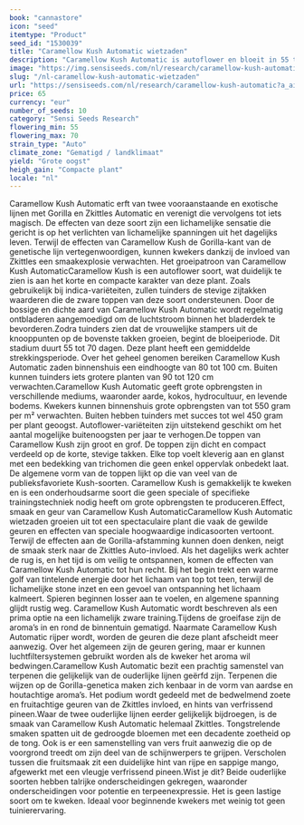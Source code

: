 ```yaml
---
book: "cannastore"
icon: "seed"
itemtype: "Product"
seed_id: "1530039"
title: "Caramellow Kush Automatic wietzaden"
description: "Caramellow Kush Automatic is autoflower en bloeit in 55 tot 70 dagen. Grote, grove, met trichomen bedekte toppen pronken met zoete en fruitige terpenen."
image: "https://img.sensiseeds.com/nl/research/caramellow-kush-automatic-image.png"
slug: "/nl-caramellow-kush-automatic-wietzaden"
url: "https://sensiseeds.com/nl/research/caramellow-kush-automatic?a_aid=cannastore"
price: 65
currency: "eur"
number_of_seeds: 10
category: "Sensi Seeds Research"
flowering_min: 55
flowering_max: 70
strain_type: "Auto"
climate_zone: "Gematigd / landklimaat"
yield: "Grote oogst"
heigh_gain: "Compacte plant"
locale: "nl"
---
```

Caramellow Kush Automatic erft van twee vooraanstaande en exotische lijnen met Gorilla en Zkittles Automatic en verenigt die vervolgens tot iets magisch. De effecten van deze soort zijn een lichamelijke sensatie die gericht is op het verlichten van lichamelijke spanningen uit het dagelijks leven. Terwijl de effecten van Caramellow Kush de Gorilla-kant van de genetische lijn vertegenwoordigen, kunnen kwekers dankzij de invloed van Zkittles een smaakexplosie verwachten. Het groeipatroon van Caramellow Kush AutomaticCaramellow Kush is een autoflower soort, wat duidelijk te zien is aan het korte en compacte karakter van deze plant. Zoals gebruikelijk bij indica-variëteiten, zullen tuinders de stevige zijtakken waarderen die de zware toppen van deze soort ondersteunen. Door de bossige en dichte aard van Caramellow Kush Automatic wordt regelmatig ontbladeren aangemoedigd om de luchtstroom binnen het bladerdek te bevorderen.Zodra tuinders zien dat de vrouwelijke stampers uit de knooppunten op de bovenste takken groeien, begint de bloeiperiode. Dit stadium duurt 55 tot 70 dagen. Deze plant heeft een gemiddelde strekkingsperiode. Over het geheel genomen bereiken Caramellow Kush Automatic zaden binnenshuis een eindhoogte van 80 tot 100 cm. Buiten kunnen tuinders iets grotere planten van 90 tot 120 cm verwachten.Caramellow Kush Automatic geeft grote opbrengsten in verschillende mediums, waaronder aarde, kokos, hydrocultuur, en levende bodems. Kwekers kunnen binnenshuis grote opbrengsten van tot 550 gram per m² verwachten. Buiten hebben tuinders met succes tot wel 450 gram per plant geoogst. Autoflower-variëteiten zijn uitstekend geschikt om het aantal mogelijke buitenoogsten per jaar te verhogen.De toppen van Caramellow Kush zijn groot en grof. De toppen zijn dicht en compact verdeeld op de korte, stevige takken. Elke top voelt kleverig aan en glanst met een bedekking van trichomen die geen enkel oppervlak onbedekt laat. De algemene vorm van de toppen lijkt op die van veel van de publieksfavoriete Kush-soorten. Caramellow Kush is gemakkelijk te kweken en is een onderhoudsarme soort die geen speciale of specifieke trainingstechniek nodig heeft om grote opbrengsten te produceren.Effect, smaak en geur van Caramellow Kush AutomaticCaramellow Kush Automatic wietzaden groeien uit tot een spectaculaire plant die vaak de gewilde geuren en effecten van speciale hoogwaardige indicasoorten vertoont. Terwijl de effecten aan de Gorilla-afstamming kunnen doen denken, neigt de smaak sterk naar de Zkittles Auto-invloed. Als het dagelijks werk achter de rug is, en het tijd is om veilig te ontspannen, komen de effecten van Caramellow Kush Automatic tot hun recht. Bij het begin trekt een warme golf van tintelende energie door het lichaam van top tot teen, terwijl de lichamelijke stone inzet en een gevoel van ontspanning het lichaam kalmeert. Spieren beginnen losser aan te voelen, en algemene spanning glijdt rustig weg. Caramellow Kush Automatic wordt beschreven als een prima optie na een lichamelijk zware training.Tijdens de groeifase zijn de aroma’s in en rond de binnentuin gematigd. Naarmate Caramellow Kush Automatic rijper wordt, worden de geuren die deze plant afscheidt meer aanwezig. Over het algemeen zijn de geuren gering, maar er kunnen luchtfiltersystemen gebruikt worden als de kweker het aroma wil bedwingen.Caramellow Kush Automatic bezit een prachtig samenstel van terpenen die gelijkelijk van de ouderlijke lijnen geërfd zijn. Terpenen die wijzen op de Gorilla-genetica maken zich kenbaar in de vorm van aardse en houtachtige aroma’s. Het podium wordt gedeeld met de bedwelmend zoete en fruitachtige geuren van de Zkittles invloed, en hints van verfrissend pineen.Waar de twee ouderlijke lijnen eerder gelijkelijk bijdroegen, is de smaak van Caramellow Kush Automatic helemaal Zkittles. Tongstrelende smaken spatten uit de gedroogde bloemen met een decadente zoetheid op de tong. Ook is er een samenstelling van vers fruit aanwezig die op de voorgrond treedt om zijn deel van de schijnwerpers te grijpen. Verscholen tussen die fruitsmaak zit een duidelijke hint van rijpe en sappige mango, afgewerkt met een vleugje verfrissend pineen.Wist je dit? Beide ouderlijke soorten hebben talrijke onderscheidingen gekregen, waaronder onderscheidingen voor potentie en terpeenexpressie. Het is geen lastige soort om te kweken. Ideaal voor beginnende kwekers met weinig tot geen tuinierervaring.
